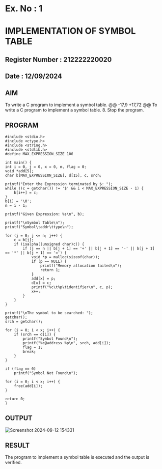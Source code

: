 # Ex. No : 1	
# IMPLEMENTATION OF SYMBOL TABLE 

## Register Number : 212222220020
## Date : 12/09/2024

## AIM   
To write a C program to implement a symbol table.
@@ -17,9 +17,72 @@ To write a C program to implement a symbol table.
8.	Stop the program. 

## PROGRAM
    #include <stdio.h>
    #include <ctype.h>
    #include <string.h>
    #include <stdlib.h> 
    #define MAX_EXPRESSION_SIZE 100

    int main() {
    int i = 0, j = 0, x = 0, n, flag = 0;
    void *add[5];
    char b[MAX_EXPRESSION_SIZE], d[15], c, srch;

    printf("Enter the Expression terminated by $: ");
    while ((c = getchar()) != '$' && i < MAX_EXPRESSION_SIZE - 1) {
        b[i++] = c;
    }
    b[i] = '\0'; 
    n = i - 1;  

    printf("Given Expression: %s\n", b);

    printf("\nSymbol Table\n");
    printf("Symbol\taddr\ttype\n");

    for (j = 0; j <= n; j++) {
        c = b[j];
        if (isalpha((unsigned char)c)) {
            if (j == n || b[j + 1] == '+' || b[j + 1] == '-' || b[j + 1] == '*' || b[j + 1] == '=') {
                void *p = malloc(sizeof(char));
                if (p == NULL) {
                    printf("Memory allocation failed\n");
                    return 1;
                }
                add[x] = p;
                d[x] = c;
                printf("%c\t%p\tidentifier\n", c, p);
                x++;
            }
        }
    }

    printf("\nThe symbol to be searched: ");
    getchar(); 
    srch = getchar();

    for (i = 0; i < x; i++) { 
        if (srch == d[i]) {
            printf("Symbol Found\n");
            printf("%c@address %p\n", srch, add[i]);
            flag = 1;
            break; 
        }
    }

    if (flag == 0)
        printf("Symbol Not Found\n");

    for (i = 0; i < x; i++) { 
        free(add[i]);
    }

    return 0;
    }


## OUTPUT 
![Screenshot 2024-09-12 154331](https://github.com/user-attachments/assets/b4c0fbfd-41df-410c-ab4b-fdad756a1830)

## RESULT
The program to implement a symbol table is executed and the output is verified.
